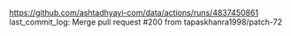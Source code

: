 https://github.com/ashtadhyayi-com/data/actions/runs/4837450861
last_commit_log: Merge pull request #200 from tapaskhanra1998/patch-72